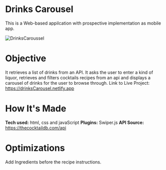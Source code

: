 # Drinks Carousel
This is a Web-based appilcation with prospective implementation as mobile app.

![DrinksCaroussel](https://user-images.githubusercontent.com/90852186/164948773-d1870ed2-d122-474d-9e2a-cdd1332a2287.jpg)
# Objective
It retrieves a list of drinks from an API. It asks the user to enter a kind of liquor, retrieves and filters cocktails recipes from an api and displays a carousel of drinks for the user to browse through.
Link to Live Project: https://drinksCarousel.netlify.app 
# How It's Made 
<b>Tech used:</b> html, css and javaScript
<b>Plugins:</b> Swiper.js 
<b>API Source:</b> https://thecocktaildb.com/api
# Optimizations
Add Ingredients before the recipe instructions.
